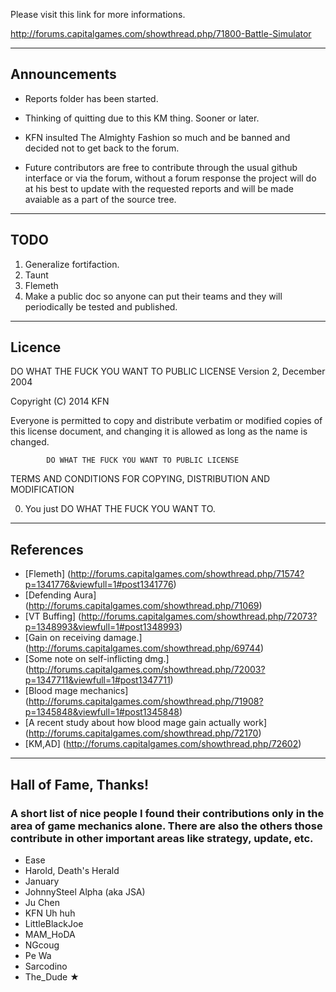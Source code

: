   Please visit this link for more informations.

  http://forums.capitalgames.com/showthread.php/71800-Battle-Simulator

----------------------------------------------------------------------
  Announcements
----------------------------------------------------------------------

* Reports folder has been started.

* Thinking of quitting due to this KM thing. Sooner or later.

* KFN insulted The Almighty Fashion so much and be banned
  and decided not to get back to the forum.

* Future contributors are free to contribute through the
  usual github interface or via the forum, without a forum
  response the project will do at his best to update with
  the requested reports and will be made avaiable as a part
  of the source tree.

----------------------------------------------------------------------
  TODO
----------------------------------------------------------------------

  1. Generalize fortifaction.
  2. Taunt
  3. Flemeth
  4. Make a public doc so anyone can put their teams and they will
     periodically be tested and published.


----------------------------------------------------------------------
  Licence
----------------------------------------------------------------------

  DO WHAT THE FUCK YOU WANT TO PUBLIC LICENSE 
  Version 2, December 2004 

  Copyright (C) 2014 KFN

  Everyone is permitted to copy and distribute verbatim or modified 
  copies of this license document, and changing it is allowed as long 
  as the name is changed. 

            DO WHAT THE FUCK YOU WANT TO PUBLIC LICENSE 
  TERMS AND CONDITIONS FOR COPYING, DISTRIBUTION AND MODIFICATION 

  0. You just DO WHAT THE FUCK YOU WANT TO.

----------------------------------------------------------------------
  References
----------------------------------------------------------------------

* [Flemeth] (http://forums.capitalgames.com/showthread.php/71574?p=1341776&viewfull=1#post1341776)
* [Defending Aura] (http://forums.capitalgames.com/showthread.php/71069)
* [VT Buffing] (http://forums.capitalgames.com/showthread.php/72073?p=1348993&viewfull=1#post1348993)
* [Gain on receiving damage.] (http://forums.capitalgames.com/showthread.php/69744)
* [Some note on self-inflicting dmg.] (http://forums.capitalgames.com/showthread.php/72003?p=1347711&viewfull=1#post1347711)
* [Blood mage mechanics] (http://forums.capitalgames.com/showthread.php/71908?p=1345848&viewfull=1#post1345848)
* [A recent study about how blood mage gain actually work] (http://forums.capitalgames.com/showthread.php/72170)
* [KM,AD] (http://forums.capitalgames.com/showthread.php/72602)


----------------------------------------------------------------------
  Hall of Fame, Thanks!
----------------------------------------------------------------------

### A short list of nice people I found their contributions only in the area of game mechanics alone. There are also the others those contribute in other important areas like strategy, update, etc.

* Ease
* Harold, Death's Herald
* January
* JohnnySteel Alpha (aka JSA)
* Ju Chen
* KFN Uh huh
* LittleBlackJoe
* MAM_HoDA
* NGcoug
* Pe Wa
* Sarcodino
* The_Dude ★

